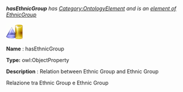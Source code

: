 ___hasEthnicGroup__ 
 has
 [Category:OntologyElement](../../Category/OntologyElement "Category:OntologyElement") 
 and is an
 [element of](../../Property/ElementOf "Property:ElementOf") 
[EthnicGroup](../../Submissions/EthnicGroup "Submissions:EthnicGroup")_




  





[![ObjectProperty](../public/images/thumb/c/c3/ObjectProperty.gif/45px-ObjectProperty.gif)](../../Image/ObjectProperty.gif "ObjectProperty")


__Name__ 
 : hasEthnicGroup
 



__Type:__ 
 owl:ObjectProperty
 



__Description__ 
 : Relation between Ethnic Group and Ethnic Group
 



  





 Relazione tra Ethnic Group e Ethnic Group